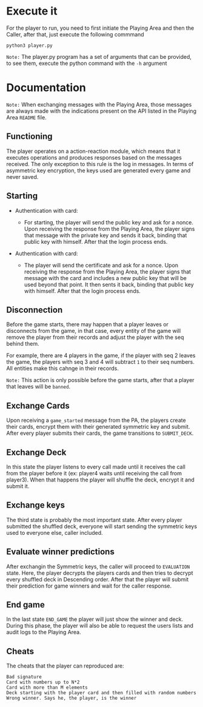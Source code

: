 # Execute it

For the player to run, you need to first initiate the Playing Area and then the Caller, after that, just execute the following commmand

```
python3 player.py
```

`Note:` The player.py program has a set of arguments that can be provided, to see them, execute the python command with the `-h` argument

# Documentation

`Note:` When exchanging messages with the Playing Area, those messages are always made with the indications present on the API listed in the Playing Area `README` file.

## Functioning

The player operates on a action-reaction module, which means that it executes operations and produces responses based on the messages received. The only exception to this rule is the log in messages. In terms of asymmetric key encryption, the keys used are generated every game and never saved.

## Starting

* Authentication with card:

  * For starting, the player will send the public key and ask for a nonce. Upon receiving the response from the Playing Area, the player signs that message with the private key and sends it back, binding that public key with himself. After that the login process ends.
* Authentication with card:

  * The player will send the certificate and ask for a nonce. Upon receiving the response from the Playing Area, the player signs that message with the card and includes a new public key that will be used beyond that point. It then sents it back, binding that public key with himself. After that the login process ends.

## Disconnection

Before the game starts, there may happen that a player leaves or disconnects from the game, in that case, every entity of the game will remove the player from their records and adjust the player with the seq behind them.

For example, there are 4 players in the game, if the player with seq 2 leaves the game, the players with seq 3 and 4 will subtract `1` to their seq numbers. All entities make this cahnge in their records.

`Note:` This action is only possible before the game starts, after that a player that leaves will be `banned`.

## Exchange Cards

Upon receiving a `game_started` message from the PA, the players create their cards, encrypt them with their generated symmetric key and submit. After every player submits their cards, the game transitions to `SUBMIT_DECK`.

## Exchange Deck

In this state the player listens to every call made until it receives the call from the player before it (ex: player4 waits until receiving the call from player3). When that happens the player will shuffle the deck, encrypt it and submit it.

## Exchange keys

The third state is probably the most important state. After every player submitted the shuffled deck, everyone will start sending the symmetric keys used to everyone else, caller included.

## Evaluate winner predictions

After exchangin the Symmetric keys, the caller will proceed to `EVALUATION` state. Here, the player decrypts the players cards and then tries to decrypt every shuffled deck in Descending order.
After that the player will submit their prediction for game winners and wait for the caller response.

## End game

In the last state `END_GAME` the player will just show the winner and deck.
During this phase, the player will also be able to request the users lists and audit logs to the Playing Area.

## Cheats

The cheats that the player can reproduced are:

    Bad signature
    Card with numbers up to N*2
    Card with more than M elements
    Deck starting with the player card and then filled with random numbers
    Wrong winner. Says he, the player, is the winner
